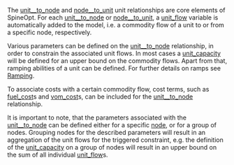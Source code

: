 The [unit\_\_to\_node](@ref) and [node\_\_to\_unit](@ref) unit relationships are core elements of SpineOpt.
For each [unit\_\_to\_node](@ref) or [node\_\_to\_unit](@ref), a [unit\_flow](@ref) variable is automatically
added to the model, i.e.
a commodity flow of a unit to or from a specific node, respectively.

Various parameters can be defined on the [unit\_\_to\_node](@ref) relationship, in order to
constrain the associated unit flows. In most cases a [unit\_capacity](@ref) will be defined for
an upper bound on the commodity flows. Apart from that, ramping abilities of a unit can be
defined. For further details on ramps see [Ramping](@ref).

To associate costs with a certain commodity flow, cost terms, such as [fuel\_cost](@ref)s and [vom\_cost](@ref)s,
can be included for the [unit\_\_to\_node](@ref) relationship.

It is important to note, that the parameters associated with the [unit\_\_to\_node](@ref) can be defined either
for a specific [node](@ref), or for a group of nodes. Grouping nodes for the described parameters will result
in an aggregation of the unit flows for the triggered constraint, e.g. the definition of the [unit\_capacity](@ref)
on a group of nodes will result in an upper bound on the sum of all individual [unit\_flow](@ref)s.
